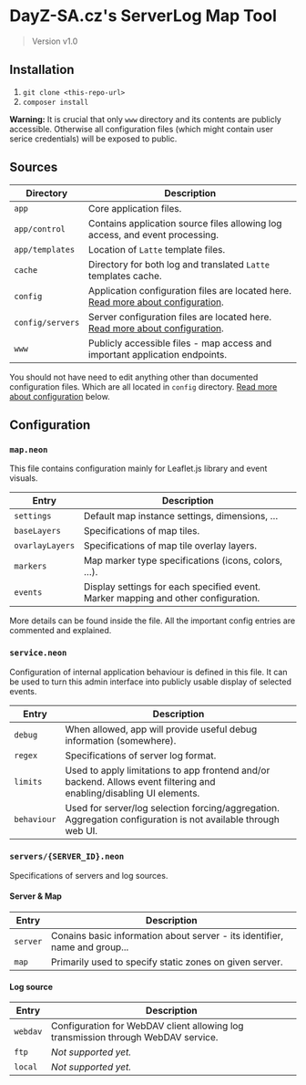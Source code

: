 # DayZ-SA.cz's ServerLog Map Tool
> Version v1.0


## Installation
1. `git clone <this-repo-url>`
2. `composer install`

**Warning:** It is crucial that only `www` directory and its contents are publicly accessible.
Otherwise all configuration files (which might contain user serice credentials) will be exposed to public.


## Sources
| Directory        | Description
|------------------|-------------
| `app`            | Core application files.
| `app/control`    | Contains application source files allowing log access, and event processing.
| `app/templates`  | Location of `Latte` template files.
| `cache`          | Directory for both log and translated `Latte` templates cache.
| `config`         | Application configuration files are located here. [Read more about configuration](#configuration). 
| `config/servers` | Server configuration files are located here. [Read more about configuration](#configuration).
| `www`            | Publicly accessible files - map access and important application endpoints.

You should not have need to edit anything other than documented configuration files.
Which are all located in `config` directory.
[Read more about configuration](#configuration) below.


## Configuration

### `map.neon`
This file contains configuration mainly for Leaflet.js library and event visuals.

| Entry           | Description
|-----------------|-------------
| `settings`      | Default map instance settings, dimensions, …
| `baseLayers`    | Specifications of map tiles.
| `ovarlayLayers` | Specifications of map tile overlay layers.
| `markers`       | Map marker type specifications (icons, colors, …).
| `events`        | Display settings for each specified event. Marker mapping and other configuration.

More details can be found inside the file.
All the important config entries are commented and explained.

### `service.neon`
Configuration of internal application behaviour is defined in this file.
It can be used to turn this admin interface into publicly usable display of selected events.

| Entry       | Description
|-------------|-------------
| `debug`     | When allowed, app will provide useful debug information (somewhere).
| `regex`     | Specifications of server log format.
| `limits`    | Used to apply limitations to app frontend and/or backend. Allows event filtering and enabling/disabling UI elements. 
| `behaviour` | Used for server/log selection forcing/aggregation. Aggregation configuration is not available through web UI. 

### `servers/{SERVER_ID}.neon`
Specifications of servers and log sources.

#### Server & Map
| Entry    | Description
|----------|-------------
| `server` | Conains basic information about server - its identifier, name and group...
| `map`    | Primarily used to specify static zones on given server.

#### Log source
| Entry    | Description
|----------|-------------
| `webdav` | Configuration for WebDAV client allowing log transmission through WebDAV service.
| `ftp`    | _Not supported yet._
| `local`  | _Not supported yet._

